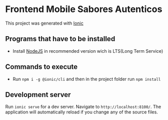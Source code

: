 # Frontend Mobile Sabores Autenticos

This project was generated with [Ionic](https://ionicframework.com)

## Programs that have to be installed

- Install [NodeJS](https://nodejs.org/es) in recommended version wich is LTS(Long Term Service)

## Commands to execute

- Run `npm i -g @ionic/cli` and then in the project folder run `npm install`

## Development server

Run `ionic serve` for a dev server. Navigate to `http://localhost:8100/`. The application will automatically reload if you change any of the source files.